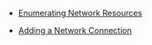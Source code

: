 * [Enumerating Network Resources](https://docs.microsoft.com/en-us/windows/win32/wnet/enumerating-network-resources)

* [Adding a Network Connection](https://docs.microsoft.com/en-us/windows/win32/api/winnetwk/nf-winnetwk-wnetaddconnection2a)
